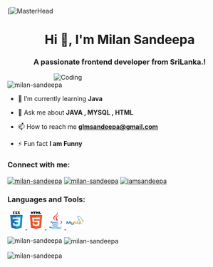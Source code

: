[![MasterHead](https://cdn.kibrispdr.org/data/1760/digital-marketing-animated-gif-13.gif)

<h1 align="center">Hi 👋, I'm Milan Sandeepa</h1>
<h3 align="center">A passionate frontend developer from SriLanka.!</h3>

<img align="right" alt="Coding" width="400" src="https://cdn.dribbble.com/users/1162077/screenshots/5403918/focus-animation.gif">

<p align="left"> <img src="https://komarev.com/ghpvc/?username=milan-sandeepa&label=Profile%20views&color=0e75b6&style=flat" alt="milan-sandeepa" /> </p>

- 🌱 I’m currently learning **Java**

- 💬 Ask me about **JAVA , MYSQL , HTML**

- 📫 How to reach me **glmsandeepa@gmail.com**

- ⚡ Fun fact **I am Funny**

<h3 align="left">Connect with me:</h3>
<p align="left">
<a href="https://www.linkedin.com/in/milan-sandeepa-421671170/" target="blank"><img align="center" src="https://raw.githubusercontent.com/rahuldkjain/github-profile-readme-generator/master/src/images/icons/Social/linked-in-alt.svg" alt="milan-sandeepa" height="30" width="40" /></a>
<a href="https://fb.com/milan-sandeepa" target="blank"><img align="center" src="https://raw.githubusercontent.com/rahuldkjain/github-profile-readme-generator/master/src/images/icons/Social/facebook.svg" alt="milan-sandeepa" height="30" width="40" /></a>
<a href="https://instagram.com/iamsandeepa" target="blank"><img align="center" src="https://raw.githubusercontent.com/rahuldkjain/github-profile-readme-generator/master/src/images/icons/Social/instagram.svg" alt="iamsandeepa" height="30" width="40" /></a>
</p>

<h3 align="left">Languages and Tools:</h3>
<p align="left"> <a href="https://www.w3schools.com/css/" target="_blank" rel="noreferrer"> <img src="https://raw.githubusercontent.com/devicons/devicon/master/icons/css3/css3-original-wordmark.svg" alt="css3" width="40" height="40"/> </a> <a href="https://www.w3.org/html/" target="_blank" rel="noreferrer"> <img src="https://raw.githubusercontent.com/devicons/devicon/master/icons/html5/html5-original-wordmark.svg" alt="html5" width="40" height="40"/> </a> <a href="https://www.java.com" target="_blank" rel="noreferrer"> <img src="https://raw.githubusercontent.com/devicons/devicon/master/icons/java/java-original.svg" alt="java" width="40" height="40"/> </a> <a href="https://www.mysql.com/" target="_blank" rel="noreferrer"> <img src="https://raw.githubusercontent.com/devicons/devicon/master/icons/mysql/mysql-original-wordmark.svg" alt="mysql" width="40" height="40"/> </a> </p>

<p><img align="left" src="https://github-readme-stats.vercel.app/api/top-langs?username=milan-sandeepa&show_icons=true&locale=en&layout=compact" alt="milan-sandeepa" /></p>

<p>&nbsp;<img align="center" src="https://github-readme-stats.vercel.app/api?username=milan-sandeepa&show_icons=true&locale=en" alt="milan-sandeepa" /></p>

<p><img align="center" src="https://github-readme-streak-stats.herokuapp.com/?user=milan-sandeepa&" alt="milan-sandeepa" /></p>
